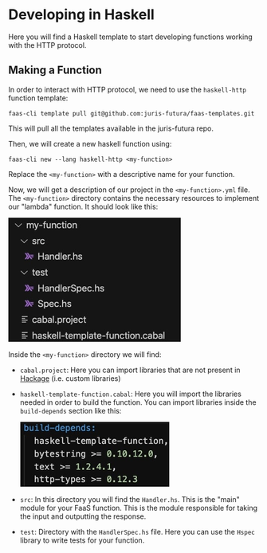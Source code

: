 # Developing in Haskell
Here you will find a Haskell template to start developing functions working with the HTTP protocol.

## Making a Function
In order to interact with HTTP protocol, we need to use the `haskell-http` function template:
```
faas-cli template pull git@github.com:juris-futura/faas-templates.git
```
This will pull all the templates available in the juris-futura repo.

Then, we will create a new haskell function using:
```
faas-cli new --lang haskell-http <my-function>
```
Replace the `<my-function>` with a descriptive name for your function.

Now, we will get a description of our project in the `<my-function>.yml` file. The `<my-function>` directory contains the necessary resources to implement our "lambda" function. It should look like this:

![](img/directory-structure.jpg)

Inside the `<my-function>` directory we will find:
- `cabal.project`: Here you can import libraries that are not present in [Hackage](https://hackage.haskell.org/) (i.e. custom libraries)
- `haskell-template-function.cabal`: Here you will import the libraries needed in order to build the function. You can import libraries inside the `build-depends` section like this:

    ![](img/import-libraries.jpg)

- `src`: In this directory you will find the `Handler.hs`. This is the "main" module for your FaaS function. This is the module responsible for taking the input and outputting the response.
- `test`: Directory with the `HandlerSpec.hs` file. Here you can use the `Hspec` library to write tests for your function.

